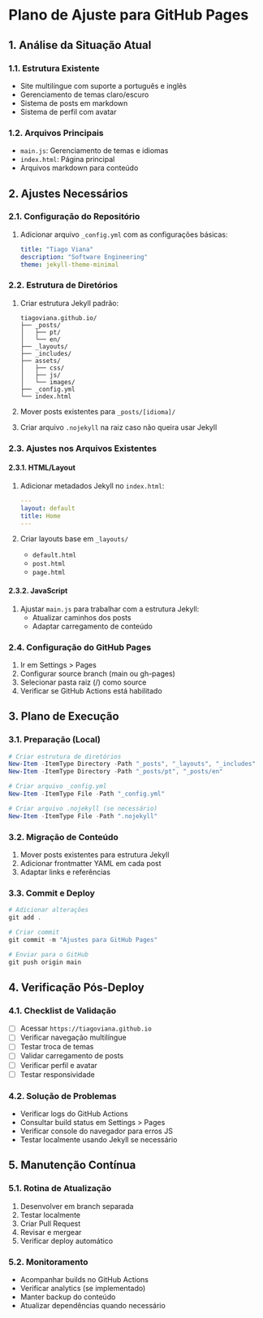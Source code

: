 
# Plano de Ajuste para GitHub Pages

## 1. Análise da Situação Atual
### 1.1. Estrutura Existente
- Site multilíngue com suporte a português e inglês
- Gerenciamento de temas claro/escuro
- Sistema de posts em markdown
- Sistema de perfil com avatar

### 1.2. Arquivos Principais
- `main.js`: Gerenciamento de temas e idiomas
- `index.html`: Página principal
- Arquivos markdown para conteúdo

## 2. Ajustes Necessários

### 2.1. Configuração do Repositório
1. Adicionar arquivo `_config.yml` com as configurações básicas:
   ```yaml
   title: "Tiago Viana"
   description: "Software Engineering"
   theme: jekyll-theme-minimal
   ```

### 2.2. Estrutura de Diretórios
1. Criar estrutura Jekyll padrão:
   ```
   tiagoviana.github.io/
   ├── _posts/
   │   ├── pt/
   │   └── en/
   ├── _layouts/
   ├── _includes/
   ├── assets/
   │   ├── css/
   │   ├── js/
   │   └── images/
   ├── _config.yml
   └── index.html
   ```

2. Mover posts existentes para `_posts/[idioma]/`
3. Criar arquivo `.nojekyll` na raiz caso não queira usar Jekyll

### 2.3. Ajustes nos Arquivos Existentes

#### 2.3.1. HTML/Layout
1. Adicionar metadados Jekyll no `index.html`:
   ```yaml
   ---
   layout: default
   title: Home
   ---
   ```

2. Criar layouts base em `_layouts/`
   - `default.html`
   - `post.html`
   - `page.html`

#### 2.3.2. JavaScript
1. Ajustar `main.js` para trabalhar com a estrutura Jekyll:
   - Atualizar caminhos dos posts
   - Adaptar carregamento de conteúdo

### 2.4. Configuração do GitHub Pages
1. Ir em Settings > Pages
2. Configurar source branch (main ou gh-pages)
3. Selecionar pasta raiz (/) como source
4. Verificar se GitHub Actions está habilitado

## 3. Plano de Execução

### 3.1. Preparação (Local)
```powershell
# Criar estrutura de diretórios
New-Item -ItemType Directory -Path "_posts", "_layouts", "_includes"
New-Item -ItemType Directory -Path "_posts/pt", "_posts/en"

# Criar arquivo _config.yml
New-Item -ItemType File -Path "_config.yml"

# Criar arquivo .nojekyll (se necessário)
New-Item -ItemType File -Path ".nojekyll"
```

### 3.2. Migração de Conteúdo
1. Mover posts existentes para estrutura Jekyll
2. Adicionar frontmatter YAML em cada post
3. Adaptar links e referências

### 3.3. Commit e Deploy
```powershell
# Adicionar alterações
git add .

# Criar commit
git commit -m "Ajustes para GitHub Pages"

# Enviar para o GitHub
git push origin main
```

## 4. Verificação Pós-Deploy

### 4.1. Checklist de Validação
- [ ] Acessar `https://tiagoviana.github.io`
- [ ] Verificar navegação multilíngue
- [ ] Testar troca de temas
- [ ] Validar carregamento de posts
- [ ] Verificar perfil e avatar
- [ ] Testar responsividade

### 4.2. Solução de Problemas
- Verificar logs do GitHub Actions
- Consultar build status em Settings > Pages
- Verificar console do navegador para erros JS
- Testar localmente usando Jekyll se necessário

## 5. Manutenção Contínua

### 5.1. Rotina de Atualização
1. Desenvolver em branch separada
2. Testar localmente
3. Criar Pull Request
4. Revisar e mergear
5. Verificar deploy automático

### 5.2. Monitoramento
- Acompanhar builds no GitHub Actions
- Verificar analytics (se implementado)
- Manter backup do conteúdo
- Atualizar dependências quando necessário
